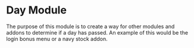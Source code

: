 # Day Module

The purpose of this module is to create a way for other modules and addons to determine if a day has passed.
An example of this would be the login bonus menu or a navy stock addon.
